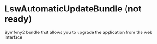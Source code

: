 LswAutomaticUpdateBundle (not ready)
========================

Symfony2 bundle that allows you to upgrade the application from the web interface
